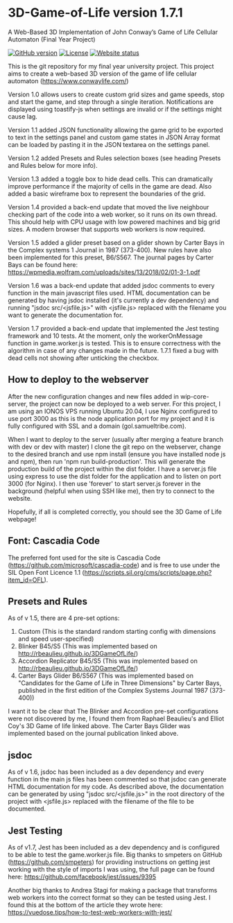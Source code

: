 # 3D-Game-of-Life version 1.7.1
A Web-Based 3D Implementation of John Conway’s Game of Life Cellular Automaton (Final Year Project)

[![GitHub version](https://img.shields.io/github/v/release/SamuelTribeUK/3D-Game-of-Life.svg)](https://github.com/SamuelTribeUK/3D-Game-of-Life/releases/latest)
[![License](https://img.shields.io/github/license/SamuelTribeUK/3D-Game-of-Life.svg)](LICENSE)
[![Website status](https://img.shields.io/website?down_color=red&down_message=offline&up_color=green&up_message=online&url=https%3A%2F%2Fgol.samueltribe.com)](https://gol.samueltribe.com/)

This is the git repository for my final year university project. This project aims to create a web-based 3D version of the game of life cellular automaton (https://www.conwaylife.com/)

Version 1.0 allows users to create custom grid sizes and game speeds, stop and start the game, and step through a single iteration. Notifications are displayed using toastify-js when settings are invalid or if the settings might cause lag.

Version 1.1 added JSON functionality allowing the game grid to be exported to text in the settings panel and custom game states in JSON Array format can be loaded by pasting it in the JSON textarea on the settings panel.

Version 1.2 added Presets and Rules selection boxes (see heading Presets and Rules below for more info).

Version 1.3 added a toggle box to hide dead cells. This can dramatically improve performance if the majority of cells in the game are dead. Also added a basic wireframe box to represent the boundaries of the grid.

Version 1.4 provided a back-end update that moved the live neighbour checking part of the code into a web worker, so it runs on its own thread. This should help with CPU usage with low powered machines and big grid sizes. A modern browser that supports web workers is now required.

Version 1.5 added a glider preset based on a glider shown by Carter Bays in the Complex systems 1 Journal in 1987 (373-400). New rules have also been implemented for this preset, B6/S567. The journal pages by Carter Bays can be found here: https://wpmedia.wolfram.com/uploads/sites/13/2018/02/01-3-1.pdf

Version 1.6 was a back-end update that added jsdoc comments to every function in the main javascript files used. HTML documentation can be generated by having jsdoc installed (it's currently a dev dependency) and running "jsdoc src/<jsfile.js>" with <jsfile.js> replaced with the filename you want to generate the documentation for.

Version 1.7 provided a back-end update that implemented the Jest testing framework and 10 tests. At the moment, only the workerOnMessage function in game.worker.js is tested. This is to ensure correctness with the algorithm in case of any changes made in the future. 1.7.1 fixed a bug with dead cells not showing after unticking the checkbox.

## How to deploy to the webserver
After the new configuration changes and new files added in wip-core-server, the project can now be deployed to a web server. For this project, I am using an IONOS VPS running Ubuntu 20.04, I use Nginx configured to use port 3000 as this is the node application port for my project and it is fully configured with SSL and a domain (gol.samueltribe.com).

When I want to deploy to the server (usually after merging a feature branch with dev or dev with master) I clone the git repo on the webserver, change to the desired branch and use npm install (ensure you have installed node js and npm), then run 'npm run build-production'. This will generate the production build of the project within the dist folder. I have a server.js file using express to use the dist folder for the application and to listen on port 3000 (for Nginx). I then use 'forever' to start server.js forever in the background (helpful when using SSH like me), then try to connect to the website.

Hopefully, if all is completed correctly, you should see the 3D Game of Life webpage!

## Font: Cascadia Code
The preferred font used for the site is Cascadia Code (https://github.com/microsoft/cascadia-code) and is free to use under the SIL Open Font Licence 1.1 (https://scripts.sil.org/cms/scripts/page.php?item_id=OFL).

## Presets and Rules
As of v 1.5, there are 4 pre-set options:
1. Custom (This is the standard random starting config with dimensions and speed user-specified)
2. Blinker B45/S5 (This was implemented based on http://rbeaulieu.github.io/3DGameOfLife/)
3. Accordion Replicator B45/S5 (This was implemented based on http://rbeaulieu.github.io/3DGameOfLife/)
4. Carter Bays Glider B6/S567 (This was implemented based on "Candidates for the Game of Life in Three Dimensions" by Carter Bays, published in the first edition of the Complex Systems Journal 1987 (373-400))

I want it to be clear that The Blinker and Accordion pre-set configurations were not discovered by me, I found them from Raphael Beaulieu's and Elliot Coy's 3D Game of life linked above. The Carter Bays Glider was implemented based on the journal publication linked above.

## jsdoc
As of v 1.6, jsdoc has been included as a dev dependency and every function in the main js files has been commented so that jsdoc can generate HTML documentation for my code. As described above, the documentation can be generated by using "jsdoc src/<jsfile.js>" in the root directory of the project with <jsfile.js> replaced with the filename of the file to be documented.

## Jest Testing
As of v1.7, Jest has been included as a dev dependency and is configured to be able to test the game.worker.js file. Big thanks to smpeters on GitHub (https://github.com/smpeters) for providing instructions on getting jest working with the style of imports I was using, the full page can be found here: https://github.com/facebook/jest/issues/9395

Another big thanks to Andrea Stagi for making a package that transforms web workers into the correct format so they can be tested using Jest. I found this at the bottom of the article they wrote here: https://vuedose.tips/how-to-test-web-workers-with-jest/

